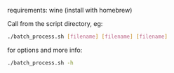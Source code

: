 requirements:
wine (install with homebrew)


Call from the script directory, eg:
```bash
./batch_process.sh [filename] [filename] [filename]
```

for options and more info:
```bash
./batch_process.sh -h
```
